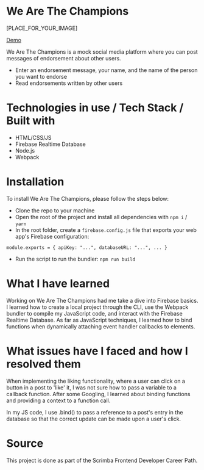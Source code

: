 # We Are The Champions

[PLACE_FOR_YOUR_IMAGE]

[Demo](https://scrimba.com/scrim/cEgBbytw)

We Are The Champions is a mock social media platform where you can post messages of endorsement about other users.
- Enter an endorsement message, your name, and the name of the person you want to endorse
- Read endorsements written by other users

# Technologies in use / Tech Stack / Built with

- HTML/CSS/JS
- Firebase Realtime Database
- Node.js
- Webpack

# Installation

To install We Are The Champions, please follow the steps below:
- Clone the repo to your machine
- Open the root of the project and install all dependencies with `npm i` / `yarn`
- In the root folder, create a `firebase.config.js` file that exports your web app's Firebase configuration:

`module.exports = {
  apiKey: "...",
  databaseURL: "...",
  ...
}`
- Run the script to run the bundler: `npm run build`

# What I have learned

Working on We Are The Champions had me take a dive into Firebase basics. I learned how to create a local project through the CLI, use the Webpack bundler to compile my JavaScript code, and interact with the Firebase Realtime Database.
As far as JavaScript techniques, I learned how to bind functions when dynamically attaching event handler callbacks to elements.

# What issues have I faced and how I resolved them

When implementing the liking functionality, where a user can click on a button in a post to 'like' it, I was not sure how to pass a variable to a callback function. After some Googling, I learned about binding functions and providing a context to a function call.

In my JS code, I use .bind() to pass a reference to a post's entry in the database so that the correct update can be made upon a user's click.

# Source

This project is done as part of the Scrimba Frontend Developer Career Path.